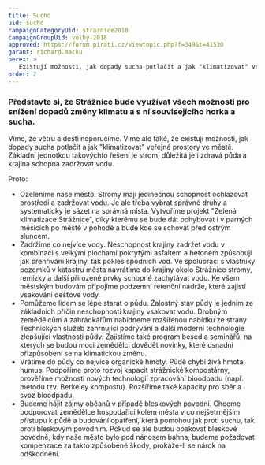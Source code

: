 ```yaml
---
title: Sucho
uid: sucho
campaignCategoryUid: straznice2018 
campaignGroupUid: volby-2018
approved: https://forum.pirati.cz/viewtopic.php?f=349&t=41530
garant: richard.macku
perex: >
   Existují možnosti, jak dopady sucha potlačit a jak "klimatizovat" veřejné prostory ve městě. Základní jednotkou takovýchto řešení je strom, důležitá je i zdravá půda a krajina schopná zadržovat vodu.
order: 2
---
```


### Představte si, že Strážnice bude využívat všech možností pro snížení dopadů změny klimatu a s ní souvisejícího horka a sucha.

Víme, že větru a dešti neporučíme. Víme ale také, že existují možnosti, jak dopady sucha potlačit a jak "klimatizovat" veřejné prostory ve městě. Základní jednotkou takovýchto řešení je strom, důležitá je i zdravá půda a krajina schopná zadržovat vodu.

Proto:

* Ozeleníme naše město. Stromy mají jedinečnou schopnost ochlazovat prostředí a zadržovat vodu. Je ale třeba vybrat správné druhy a systematicky je sázet na správná místa. Vytvoříme projekt "Zelená klimatizace Strážnice", díky kterému se bude dát pohybovat i v parných měsících po městě v pohodě a bude kde se schovat před ostrým sluncem.
* Zadržíme co nejvíce vody. Neschopnost krajiny zadržet vodu v kombinaci s velkými plochami pokrytými asfaltem a betonem způsobují jak přehřívání krajiny, tak pokles spodních vod. Ve spolupráci s vlastníky pozemků v katastru města navrátíme do krajiny okolo Strážnice stromy, remízky a další přirozené prvky schopné zachytávat vodu. Ke všem městským budovám připojíme podzemní retenční nádrže, které zajistí vsakování dešťové vody.
* Pomůžeme lidem se lépe starat o půdu. Žalostný stav půdy je jedním ze základních příčin neschopnosti krajiny vsakovat vodu. Drobným zemědělcům a zahrádkářům nabídneme rozšířenou nabídku ze strany Technických služeb zahrnující podrývání a další moderní technologie zlepšující vlastnosti půdy. Zajistíme také program besed a seminářů, na kterých se budou moci zemědělci dovědět novinky, které usnadní přizpůsobení se na klimatickou změnu.
* Vrátíme do půdy co nejvíce organické hmoty. Půdě chybí živá hmota, humus. Podpoříme proto rozvoj kapacit strážnické kompostárny, prověříme možnosti nových technologií zpracování bioodpadu (např. metodu tzv. Berkeley kompostu). Rozšíříme také kapacity pro sběr a svoz bioodpadu.
* Budeme hájit zájmy občanů v případě bleskových povodní. Chceme podporovat zemědělce hospodařící kolem města v co nejšetrnějším přístupu k půdě a budování opatření, která pomohou jak proti suchu, tak proti bleskovým povodním. Pokud se ale budou opakovat bleskové povodně, kdy naše město bylo pod nánosem bahna, budeme požadovat kompenzace za takto způsobené škody, prokáže-li se nárok na odškodnění.

